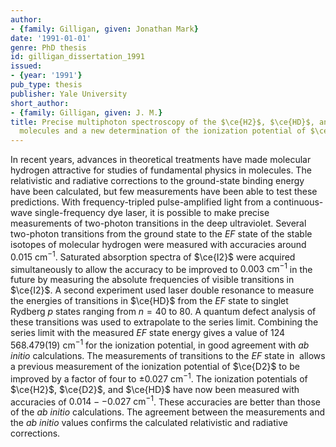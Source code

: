 ```yaml
---
author:
- {family: Gilligan, given: Jonathan Mark}
date: '1991-01-01'
genre: PhD thesis
id: gilligan_dissertation_1991
issued:
- {year: '1991'}
pub_type: thesis
publisher: Yale University
short_author:
- {family: Gilligan, given: J. M.}
title: Precise multiphoton spectroscopy of the $\ce{H2}$, $\ce{HD}$, and $\ce{D2}$
  molecules and a new determination of the ionization potential of $\ce{HD}$
---
```

In recent years, advances in theoretical treatments have made molecular hydrogen attractive for studies of fundamental physics in molecules. The relativistic and radiative corrections to the ground-state binding energy have been calculated, but few measurements have been able to test these predictions. With frequency-tripled pulse-amplified light from a continuous-wave single-frequency dye laser, it is possible to make precise measurements of two-photon transitions in the deep ultraviolet. Several two-photon transitions from the ground state to the $EF$ state of the stable isotopes of molecular hydrogen were measured with accuracies around $0.015~\text{cm}^{-1}$. Saturated absorption spectra of $\ce{I2}$ were acquired simultaneously to allow the accuracy to be improved to $0.003~\text{cm}^{-1}$ in the future by measuring the absolute frequencies of visible transitions in $\ce{I2}$. A second experiment used laser double resonance to measure the energies of transitions in $\ce{HD}$ from the $EF$ state to singlet Rydberg $p$ states ranging from $n=40$ to 80. A quantum defect analysis of these transitions was used to extrapolate to the series limit. Combining the series limit with the measured $EF$ state energy gives a value of $124\,568.479(19)~\text{cm}^{-1}$ for the ionization potential, in good agreement with *ab initio* calculations. The measurements of transitions to the $EF$ state in &#160;allows a previous measurement of the ionization potential of $\ce{D2}$ to be improved by a factor of four to $\pm 0.027~\text{cm}^{-1}$. The ionization potentials of $\ce{H2}$, $\ce{D2}$, and $\ce{HD}$ have now been measured with accuracies of $0.014--0.027~\text{cm}^{-1}$. These accuracies are better than those of the *ab initio* calculations. The agreement between the measurements and the *ab initio* values confirms the calculated relativistic and radiative corrections.
